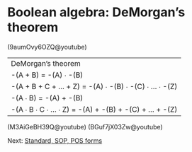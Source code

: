 Boolean algebra: DeMorgan’s theorem
===================================

(9aumOvy6OZQ@youtube)

<table>
    <tr><td>DeMorgan’s theorem</td></tr>
    <tr><td>-(A + B) = -(A) ∙ -(B)</td></tr>
    <tr>
        <td>
            -(A + B + C + … + Z) =
            -(A) ∙ -(B) ∙ -(C) ∙ … ∙ -(Z)
        </td>
    </tr>
    <tr><td>-(A ∙ B) = -(A) + -(B)</td></tr>
    <tr>
        <td>
            -(A ∙ B ∙ C ∙ … ∙ Z) = -(A) + -(B) + -(C) + … + -(Z)
        </td>
    </tr>
</table>

(M3AiGeBH39Q@youtube)
(BGuf7jX03Zw@youtube)

Next: [Standard, SOP, POS forms](/boolean-algebra-standard-sop-pos-forms.html)
